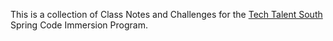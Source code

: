 This is a collection of Class Notes and Challenges for the [Tech Talent South](http://www.techtalentsouth.com) Spring Code Immersion Program.
